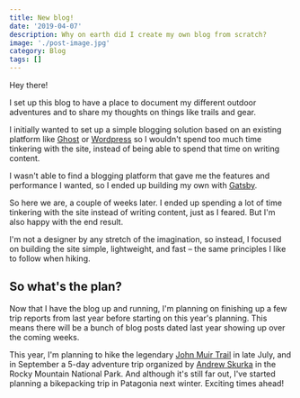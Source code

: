```yaml
---
title: New blog!
date: '2019-04-07'
description: Why on earth did I create my own blog from scratch?
image: './post-image.jpg'
category: Blog
tags: []
---
```


Hey there!

I set up this blog to have a place to document my different outdoor adventures and to share my thoughts on things like trails and gear.

I initially wanted to set up a simple blogging solution based on an existing platform like [Ghost](https://ghost.org/) or [Wordpress](https://wordpress.com/) so I wouldn't spend too much time tinkering with the site, instead of being able to spend that time on writing content.

I wasn't able to find a blogging platform that gave me the features and performance I wanted, so I ended up building my own with [Gatsby](https://www.gatsbyjs.org/).

So here we are, a couple of weeks later. I ended up spending a lot of time tinkering with the site instead of writing content, just as I feared. But I'm also happy with the end result.

I'm not a designer by any stretch of the imagination, so instead, I focused on building the site simple, lightweight, and fast – the same principles I like to follow when hiking.

## So what's the plan?

Now that I have the blog up and running, I'm planning on finishing up a few trip reports from last year before starting on this year's planning. This means there will be a bunch of blog posts dated last year showing up over the coming weeks.

This year, I'm planning to hike the legendary [John Muir Trail](http://johnmuirtrail.org/) in late July, and in September a 5-day adventure trip organized by [Andrew Skurka](https://andrewskurka.com/) in the Rocky Mountain National Park. And although it's still far out, I've started planning a bikepacking trip in Patagonia next winter. Exciting times ahead!
